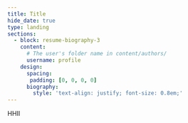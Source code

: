 ```yaml
---
title: Title
hide_date: true
type: landing
sections:
  - block: resume-biography-3   
    content:
      # The user's folder name in content/authors/
      username: profile
    design:
      spacing:
       padding: [0, 0, 0, 0]
      biography:
        style: 'text-align: justify; font-size: 0.8em;'
---
```


HHII
